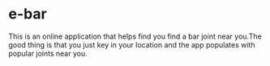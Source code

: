 # e-bar
This is an online application that helps find you find a bar joint near you.The good thing is that you just key in your location and the app populates with popular joints near you.